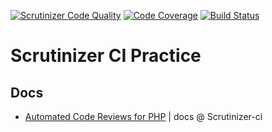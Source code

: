 [![Scrutinizer Code Quality](https://scrutinizer-ci.com/g/KEINOS/Practice_ScrutinizerCI/badges/quality-score.png?b=master)](https://scrutinizer-ci.com/g/KEINOS/Practice_ScrutinizerCI/?branch=master) [![Code Coverage](https://scrutinizer-ci.com/g/KEINOS/Practice_ScrutinizerCI/badges/coverage.png?b=master)](https://scrutinizer-ci.com/g/KEINOS/Practice_ScrutinizerCI/?branch=master) [![Build Status](https://scrutinizer-ci.com/g/KEINOS/Practice_ScrutinizerCI/badges/build.png?b=master)](https://scrutinizer-ci.com/g/KEINOS/Practice_ScrutinizerCI/build-status/master)

# Scrutinizer CI Practice

## Docs

- [Automated Code Reviews for PHP](https://scrutinizer-ci.com/docs/guides/php/automated-code-reviews) | docs @ Scrutinizer-ci

